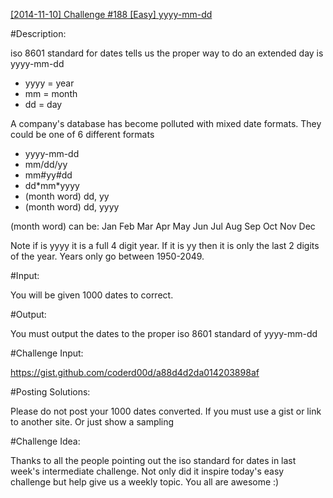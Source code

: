 [[2014-11-10] Challenge #188 [Easy] yyyy-mm-dd](http://www.reddit.com/r/dailyprogrammer/comments/2lvgz6/20141110_challenge_188_easy_yyyymmdd/)

#Description:

iso 8601 standard for dates tells us the proper way to do an extended day is yyyy-mm-dd

* yyyy = year
* mm = month
* dd = day

A company's database has become polluted with mixed date formats. They could be one of 6 different formats

* yyyy-mm-dd
* mm/dd/yy
* mm#yy#dd
* dd\*mm\*yyyy
* (month word) dd, yy
* (month word) dd, yyyy

(month word) can be: Jan Feb Mar Apr May Jun Jul Aug Sep Oct Nov Dec

Note if is yyyy it is a full 4 digit year. If it is yy then it is only the last 2 digits of the year. Years only go between 1950-2049.

#Input:

You will be given 1000 dates to correct.

#Output:

You must output the dates to the proper iso 8601 standard of yyyy-mm-dd

#Challenge Input:

https://gist.github.com/coderd00d/a88d4d2da014203898af

#Posting Solutions:

Please do not post your 1000 dates converted. If you must use a gist or link to another site. Or just show a sampling 

#Challenge Idea:

Thanks to all the people pointing out the iso standard  for dates in last week's intermediate challenge. Not only did it inspire today's easy challenge but help give us a weekly topic. You all are awesome :)

